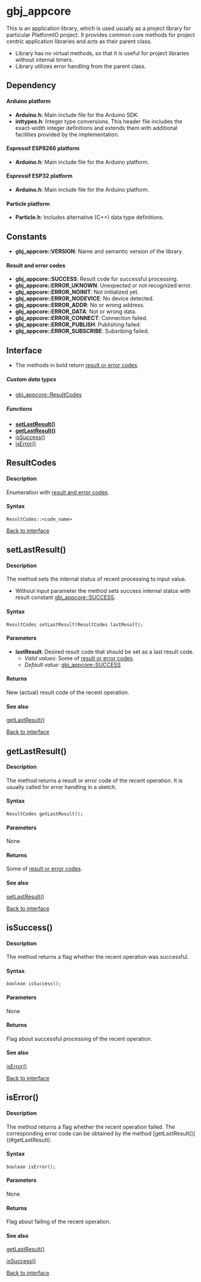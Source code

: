 <a id="library"></a>

# gbj\_appcore
This is an application library, which is used usually as a project library for particular PlatformIO project. It provides common core methods for project centric application libraries and acts as their parent class.

- Library has no virtual methods, so that it is useful for project libraries without internal timers.
- Library utilizes error handling from the parent class.


<a id="dependency"></a>

## Dependency

#### Arduino platform
- **Arduino.h**: Main include file for the Arduino SDK.
- **inttypes.h**: Integer type conversions. This header file includes the exact-width integer definitions and extends them with additional facilities provided by the implementation.

#### Espressif ESP8266 platform
- **Arduino.h**: Main include file for the Arduino platform.

#### Espressif ESP32 platform
- **Arduino.h**: Main include file for the Arduino platform.

#### Particle platform
- **Particle.h**: Includes alternative (C++) data type definitions.


<a id="constants"></a>

## Constants

- **gbj\_appcore::VERSION**: Name and semantic version of the library.


<a id="results"></a>

#### Result and error codes

- **gbj\_appcore::SUCCESS**: Result code for successful processing.
- **gbj\_appcore::ERROR\_UKNOWN**: Unexpected or not recognized error.
- **gbj\_appcore::ERROR\_NOINIT**: Not initialized yet.
- **gbj\_appcore::ERROR\_NODEVICE**: No device detected.
- **gbj\_appcore::ERROR\_ADDR**: No or wrong address.
- **gbj\_appcore::ERROR\_DATA**: Not or wrong data.
- **gbj\_appcore::ERROR\_CONNECT**: Connection failed.
- **gbj\_appcore::ERROR\_PUBLISH**: Publishing failed.
- **gbj\_appcore::ERROR\_SUBSCRIBE**: Subsribing failed.


<a id="interface"></a>

## Interface
* The methods in bold return [result or error codes](#results).


##### Custom data types

* [gbj\_appcore::ResultCodes](#ResultCodes)


##### Functions

- [**setLastResult()**](#setLastResult)
- [**getLastResult()**](#getLastResult)
- [isSuccess()](#isSuccess)
- [isError()](#isError)


<a id="ResultCodes"></a>

## ResultCodes

#### Description
Enumeration with [result and error codes](#results).

#### Syntax
    ResultCodes::<code_name>

[Back to interface](#interface)


<a id="setLastResult"></a>

## setLastResult()

#### Description
The method sets the internal status of recent processing to input value.
- Without input parameter the method sets success internal status with result constant [gbj\_appcore::SUCCESS](#results).

#### Syntax
    ResultCodes setLastResult(ResultCodes lastResult);

#### Parameters
- **lastResult**: Desired result code that should be set as a last result code.
  - *Valid values*: Some of [result or error codes](#results).
  - *Default value*: [gbj\_appcore::SUCCESS](#results)

#### Returns
New (actual) result code of the recent operation.

#### See also
[getLastResult()](#getLastResult)

[Back to interface](#interface)


<a id="getLastResult"></a>

## getLastResult()

#### Description
The method returns a result or error code of the recent operation. It is usually called for error handling in a sketch.

#### Syntax
    ResultCodes getLastResult();

#### Parameters
None

#### Returns
Some of [result or error codes](#results).

#### See also
[setLastResult()](#setLastResult)

[Back to interface](#interface)


<a id="isSuccess"></a>

## isSuccess()

#### Description
The method returns a flag whether the recent operation was successful.

#### Syntax
    boolean isSuccess();

#### Parameters
None

#### Returns
Flag about successful processing of the recent operation.

#### See also
[isError()](#isError)

[Back to interface](#interface)


<a id="isError"></a>

## isError()

#### Description
The method returns a flag whether the recent operation failed. The corresponding error code can be obtained by the method [getLastResult()]((#getLastResult).

#### Syntax
    boolean isError();

#### Parameters
None

#### Returns
Flag about failing of the recent operation.

#### See also
[getLastResult()](#getLastResult)

[isSuccess()](#isSuccess)

[Back to interface](#interface)
